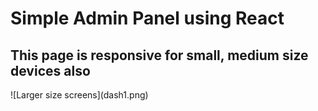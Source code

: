 # Simple Admin Panel using React
<h2>This page is responsive for small, medium size devices also</h2>
![Larger size screens](dash1.png)
